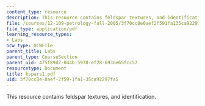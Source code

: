 ```yaml
---
content_type: resource
description: This resource contains feldspar textures, and identification.
file: /courses/12-109-petrology-fall-2005/3f70cc8e0aef2f591fa135ca92297fa5_kspars1.pdf
file_type: application/pdf
learning_resource_types:
- Labs
ocw_type: OCWFile
parent_title: Labs
parent_type: CourseSection
parent_uid: 475f89d7-044b-5978-ef28-6936e65fcc57
resourcetype: Document
title: kspars1.pdf
uid: 3f70cc8e-0aef-2f59-1fa1-35ca92297fa5
---
```

This resource contains feldspar textures, and identification.

